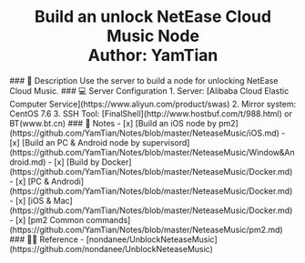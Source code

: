 <h1 align="center">
  Build an unlock NetEase Cloud Music Node
  <br>
  Author: YamTian
</h1>
### 📜 Description
Use the server to build a node for unlocking NetEase Cloud Music.
### 💻 Server Configuration
1. Server: [Alibaba Cloud Elastic Computer Service](https://www.aliyun.com/product/swas)
2. Mirror system: CentOS 7.6
3. SSH Tool: [FinalShell](http://www.hostbuf.com/t/988.html) or BT(www.bt.cn)
### 📔 Notes
- [x] [Build an iOS node by pm2](https://github.com/YamTian/Notes/blob/master/NeteaseMusic/iOS.md)
- [x] [Build an PC & Android node by supervisord](https://github.com/YamTian/Notes/blob/master/NeteaseMusic/Window&Android.md)
- [x] [Build by Docker](https://github.com/YamTian/Notes/blob/master/NeteaseMusic/Docker.md)
  - [x] [PC & Androdi](https://github.com/YamTian/Notes/blob/master/NeteaseMusic/Docker.md)
  - [x] [iOS & Mac](https://github.com/YamTian/Notes/blob/master/NeteaseMusic/Docker.md)
- [x] [pm2 Common commands](https://github.com/YamTian/Notes/blob/master/NeteaseMusic/pm2.md)
### 👨‍💻 Reference
- [nondanee/UnblockNeteaseMusic](https://github.com/nondanee/UnblockNeteaseMusic)
